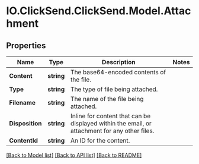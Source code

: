 # IO.ClickSend.ClickSend.Model.Attachment
## Properties

Name | Type | Description | Notes
------------ | ------------- | ------------- | -------------
**Content** | **string** | The base64-encoded contents of the file. | 
**Type** | **string** | The type of file being attached. | 
**Filename** | **string** | The name of the file being attached. | 
**Disposition** | **string** | Inline for content that can be displayed within the email, or attachment for any other files. | 
**ContentId** | **string** | An ID for the content. | 

[[Back to Model list]](../README.md#documentation-for-models) [[Back to API list]](../README.md#documentation-for-api-endpoints) [[Back to README]](../README.md)

